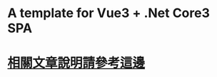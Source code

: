 # A template for Vue3 + .Net Core3 SPA

# [相關文章說明請參考這邊](https://jchou24.github.io/Coding/Website/vue-dotnetcore-scaffolding/basic.html)
